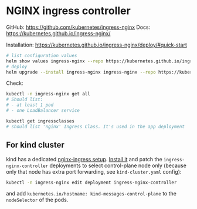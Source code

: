 # NGINX ingress controller

GitHub: https://github.com/kubernetes/ingress-nginx
Docs: https://kubernetes.github.io/ingress-nginx/

Installation: https://kubernetes.github.io/ingress-nginx/deploy/#quick-start

```bash
# list configuration values
helm show values ingress-nginx --repo https://kubernetes.github.io/ingress-nginx > values.yaml
# deploy
helm upgrade --install ingress-nginx ingress-nginx --repo https://kubernetes.github.io/ingress-nginx --namespace ingress-nginx --create-namespace
```

Check:

```bash
kubectl -n ingress-nginx get all
# Should list:
# - at least 1 pod
# - one LoadBalancer service

kubectl get ingressclasses
# should list 'nginx' Ingress Class. It's used in the app deployment
```

## For kind cluster

kind has a dedicated [nginx-ingress setup](https://kind.sigs.k8s.io/docs/user/ingress/).
[Install it](https://kind.sigs.k8s.io/docs/user/ingress/#ingress-nginx) and
patch the `ingress-nginx-controller` deployments to select control-plane node only
(because only that node has extra port forwarding, see `kind-cluster.yaml` config):

```bash
kubectl -n ingress-nginx edit deployment ingress-nginx-controller
```

and add `kubernetes.io/hostname: kind-messages-control-plane` to the `nodeSelector` of the pods.
